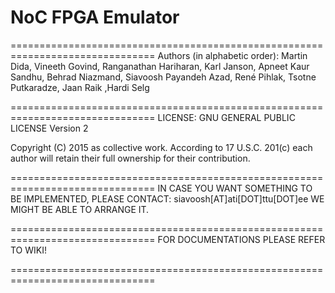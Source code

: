 # NoC FPGA Emulator

===============================================================================
Authors (in alphabetic order):
      Martin Dida, Vineeth Govind, Ranganathan Hariharan, Karl Janson, Apneet Kaur Sandhu, 
      Behrad Niazmand, Siavoosh Payandeh Azad, René Pihlak, Tsotne Putkaradze, 
      Jaan Raik ,Hardi Selg
      
===============================================================================
LICENSE: GNU GENERAL PUBLIC LICENSE Version 2

Copyright (C) 2015 as collective work. According to 17 U.S.C. 201(c) each author will 
retain their full ownership for their contribution.

===============================================================================
IN CASE YOU WANT SOMETHING TO BE IMPLEMENTED,
PLEASE CONTACT: siavoosh[AT]ati[DOT]ttu[DOT]ee
WE MIGHT BE ABLE TO ARRANGE IT.

===============================================================================
FOR DOCUMENTATIONS PLEASE REFER TO WIKI!

===============================================================================
